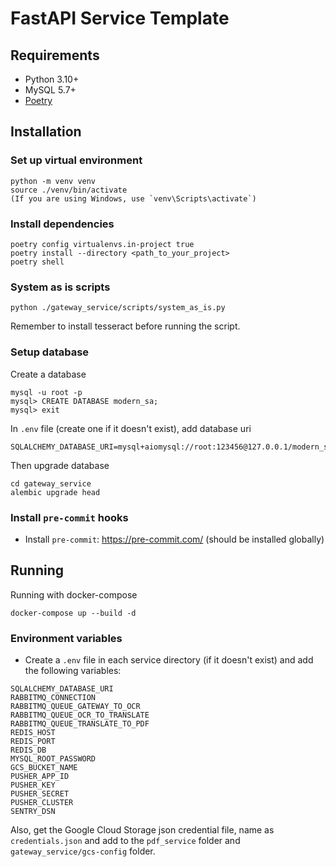 # FastAPI Service Template

## Requirements

- Python 3.10+
- MySQL 5.7+
- [Poetry](https://python-poetry.org/)

## Installation

### Set up virtual environment
```shell
python -m venv venv
source ./venv/bin/activate
(If you are using Windows, use `venv\Scripts\activate`)
```


### Install dependencies

```shell
poetry config virtualenvs.in-project true
poetry install --directory <path_to_your_project>
poetry shell
```

### System as is scripts
```shell
python ./gateway_service/scripts/system_as_is.py
```
Remember to install tesseract before running the script.

### Setup database

Create a database

```shell
mysql -u root -p
mysql> CREATE DATABASE modern_sa;
mysql> exit
```

In `.env` file (create one if it doesn't exist), add database uri

```
SQLALCHEMY_DATABASE_URI=mysql+aiomysql://root:123456@127.0.0.1/modern_sa
```

Then upgrade database

```shell
cd gateway_service
alembic upgrade head
```

### Install `pre-commit` hooks

- Install `pre-commit`: https://pre-commit.com/ (should be installed globally)

## Running

Running with docker-compose

```shell
docker-compose up --build -d
```

### Environment variables
- Create a `.env` file in each service directory (if it doesn't exist) and add the following variables:
```env
SQLALCHEMY_DATABASE_URI
RABBITMQ_CONNECTION
RABBITMQ_QUEUE_GATEWAY_TO_OCR
RABBITMQ_QUEUE_OCR_TO_TRANSLATE
RABBITMQ_QUEUE_TRANSLATE_TO_PDF
REDIS_HOST
REDIS_PORT
REDIS_DB
MYSQL_ROOT_PASSWORD
GCS_BUCKET_NAME
PUSHER_APP_ID
PUSHER_KEY
PUSHER_SECRET
PUSHER_CLUSTER
SENTRY_DSN
```
Also, get the Google Cloud Storage json credential file, name as `credentials.json` and add to the `pdf_service` folder and `gateway_service/gcs-config` folder.
